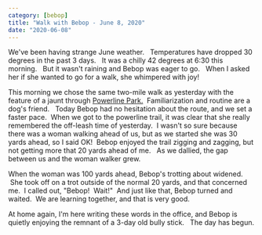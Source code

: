 ```yaml
---
category: [bebop]
title: "Walk with Bebop - June 8, 2020"
date: "2020-06-08"
---
```


We've been having strange June weather.   Temperatures have dropped 30 degrees in the past 3 days.   It was a chilly 42 degrees at 6:30 this morning.   But it wasn't raining and Bebop was eager to go.   When I asked her if she wanted to go for a walk, she whimpered with joy!

This morning we chose the same two-mile walk as yesterday with the feature of a jaunt through [Powerline Park.](https://www.google.com/maps/@41.1351241,-112.0599949,841m/data=!3m1!1e3)  Familiarization and routine are a dog's friend.   Today Bebop had no hesitation about the route, and we set a faster pace.  When we got to the powerline trail, it was clear that she really remembered the off-leash time of yesterday.  I wasn't so sure because there was a woman walking ahead of us, but as we started she was 30 yards ahead, so I said OK!  Bebop enjoyed the trail zigging and zagging, but not getting more that 20 yards ahead of me.   As we dallied, the gap between us and the woman walker grew.

When the woman was 100 yards ahead, Bebop's trotting about widened.   She took off on a trot outside of the normal 20 yards, and that concerned me.  I called out, "Bebop!  Wait!"  And just like that, Bebop turned and waited.  We are learning together, and that is very good.

At home again, I'm here writing these words in the office, and Bebop is quietly enjoying the remnant of a 3-day old bully stick.   The day has begun.
